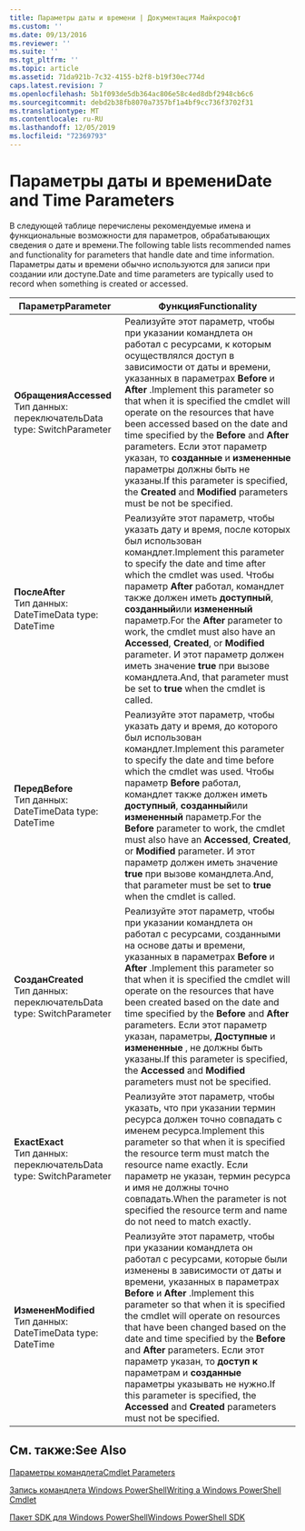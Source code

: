 ```yaml
---
title: Параметры даты и времени | Документация Майкрософт
ms.custom: ''
ms.date: 09/13/2016
ms.reviewer: ''
ms.suite: ''
ms.tgt_pltfrm: ''
ms.topic: article
ms.assetid: 71da921b-7c32-4155-b2f8-b19f30ec774d
caps.latest.revision: 7
ms.openlocfilehash: 5b1f093de5db364ac806e58c4ed8dbf2948cb6c6
ms.sourcegitcommit: debd2b38fb8070a7357bf1a4bf9cc736f3702f31
ms.translationtype: MT
ms.contentlocale: ru-RU
ms.lasthandoff: 12/05/2019
ms.locfileid: "72369793"
---
```

# <a name="date-and-time-parameters"></a><span data-ttu-id="822ed-102">Параметры даты и времени</span><span class="sxs-lookup"><span data-stu-id="822ed-102">Date and Time Parameters</span></span>

<span data-ttu-id="822ed-103">В следующей таблице перечислены рекомендуемые имена и функциональные возможности для параметров, обрабатывающих сведения о дате и времени.</span><span class="sxs-lookup"><span data-stu-id="822ed-103">The following table lists recommended names and functionality for parameters that handle date and time information.</span></span> <span data-ttu-id="822ed-104">Параметры даты и времени обычно используются для записи при создании или доступе.</span><span class="sxs-lookup"><span data-stu-id="822ed-104">Date and time parameters are typically used to record when something is created or accessed.</span></span>

|<span data-ttu-id="822ed-105">Параметр</span><span class="sxs-lookup"><span data-stu-id="822ed-105">Parameter</span></span>|<span data-ttu-id="822ed-106">Функция</span><span class="sxs-lookup"><span data-stu-id="822ed-106">Functionality</span></span>|
|---|---|
|<span data-ttu-id="822ed-107">**Обращения**</span><span class="sxs-lookup"><span data-stu-id="822ed-107">**Accessed**</span></span><br><span data-ttu-id="822ed-108">Тип данных: переключатель</span><span class="sxs-lookup"><span data-stu-id="822ed-108">Data type: SwitchParameter</span></span>|<span data-ttu-id="822ed-109">Реализуйте этот параметр, чтобы при указании командлета он работал с ресурсами, к которым осуществлялся доступ в зависимости от даты и времени, указанных в параметрах **Before** и **After** .</span><span class="sxs-lookup"><span data-stu-id="822ed-109">Implement this parameter so that when it is specified the cmdlet will operate on the resources that have been accessed based on the date and time specified by the **Before** and **After** parameters.</span></span> <span data-ttu-id="822ed-110">Если этот параметр указан, то **созданные** и **измененные** параметры должны быть не указаны.</span><span class="sxs-lookup"><span data-stu-id="822ed-110">If this parameter is specified, the **Created** and **Modified** parameters must be not be specified.</span></span>|
|<span data-ttu-id="822ed-111">**После**</span><span class="sxs-lookup"><span data-stu-id="822ed-111">**After**</span></span><br><span data-ttu-id="822ed-112">Тип данных: DateTime</span><span class="sxs-lookup"><span data-stu-id="822ed-112">Data type: DateTime</span></span>|<span data-ttu-id="822ed-113">Реализуйте этот параметр, чтобы указать дату и время, после которых был использован командлет.</span><span class="sxs-lookup"><span data-stu-id="822ed-113">Implement this parameter to specify the date and time after which the cmdlet was used.</span></span> <span data-ttu-id="822ed-114">Чтобы параметр **After** работал, командлет также должен иметь **доступный**, **созданный**или **измененный** параметр.</span><span class="sxs-lookup"><span data-stu-id="822ed-114">For the **After** parameter to work, the cmdlet must also have an **Accessed**, **Created**, or **Modified** parameter.</span></span> <span data-ttu-id="822ed-115">И этот параметр должен иметь значение **true** при вызове командлета.</span><span class="sxs-lookup"><span data-stu-id="822ed-115">And, that parameter must be set to **true** when the cmdlet is called.</span></span>|
|<span data-ttu-id="822ed-116">**Перед**</span><span class="sxs-lookup"><span data-stu-id="822ed-116">**Before**</span></span><br><span data-ttu-id="822ed-117">Тип данных: DateTime</span><span class="sxs-lookup"><span data-stu-id="822ed-117">Data type: DateTime</span></span>|<span data-ttu-id="822ed-118">Реализуйте этот параметр, чтобы указать дату и время, до которого был использован командлет.</span><span class="sxs-lookup"><span data-stu-id="822ed-118">Implement this parameter to specify the date and time before which the cmdlet was used.</span></span> <span data-ttu-id="822ed-119">Чтобы параметр **Before** работал, командлет также должен иметь **доступный**, **созданный**или **измененный** параметр.</span><span class="sxs-lookup"><span data-stu-id="822ed-119">For the **Before** parameter to work, the cmdlet must also have an **Accessed**, **Created**, or **Modified** parameter.</span></span> <span data-ttu-id="822ed-120">И этот параметр должен иметь значение **true** при вызове командлета.</span><span class="sxs-lookup"><span data-stu-id="822ed-120">And, that parameter must be set to **true** when the cmdlet is called.</span></span>|
|<span data-ttu-id="822ed-121">**Создан**</span><span class="sxs-lookup"><span data-stu-id="822ed-121">**Created**</span></span><br><span data-ttu-id="822ed-122">Тип данных: переключатель</span><span class="sxs-lookup"><span data-stu-id="822ed-122">Data type: SwitchParameter</span></span>|<span data-ttu-id="822ed-123">Реализуйте этот параметр, чтобы при указании командлета он работал с ресурсами, созданными на основе даты и времени, указанных в параметрах **Before** и **After** .</span><span class="sxs-lookup"><span data-stu-id="822ed-123">Implement this parameter so that when it is specified the cmdlet will operate on the resources that have been created based on the date and time specified by the **Before** and **After** parameters.</span></span> <span data-ttu-id="822ed-124">Если этот параметр указан, параметры, **Доступные** и **измененные** , не должны быть указаны.</span><span class="sxs-lookup"><span data-stu-id="822ed-124">If this parameter is specified, the **Accessed** and **Modified** parameters must not be specified.</span></span>|
|<span data-ttu-id="822ed-125">**Exact**</span><span class="sxs-lookup"><span data-stu-id="822ed-125">**Exact**</span></span><br><span data-ttu-id="822ed-126">Тип данных: переключатель</span><span class="sxs-lookup"><span data-stu-id="822ed-126">Data type: SwitchParameter</span></span>|<span data-ttu-id="822ed-127">Реализуйте этот параметр, чтобы указать, что при указании термин ресурса должен точно совпадать с именем ресурса.</span><span class="sxs-lookup"><span data-stu-id="822ed-127">Implement this parameter so that when it is specified the resource term must match the resource name exactly.</span></span> <span data-ttu-id="822ed-128">Если параметр не указан, термин ресурса и имя не должны точно совпадать.</span><span class="sxs-lookup"><span data-stu-id="822ed-128">When the parameter is not specified the resource term and name do not need to match exactly.</span></span>|
|<span data-ttu-id="822ed-129">**Изменен**</span><span class="sxs-lookup"><span data-stu-id="822ed-129">**Modified**</span></span><br><span data-ttu-id="822ed-130">Тип данных: DateTime</span><span class="sxs-lookup"><span data-stu-id="822ed-130">Data type: DateTime</span></span>|<span data-ttu-id="822ed-131">Реализуйте этот параметр, чтобы при указании командлета он работал с ресурсами, которые были изменены в зависимости от даты и времени, указанных в параметрах **Before** и **After** .</span><span class="sxs-lookup"><span data-stu-id="822ed-131">Implement this parameter so that when it is specified the cmdlet will operate on resources that have been changed based on the date and time specified by the **Before** and **After** parameters.</span></span> <span data-ttu-id="822ed-132">Если этот параметр указан, то **доступ к** параметрам и **созданные** параметры указывать не нужно.</span><span class="sxs-lookup"><span data-stu-id="822ed-132">If this parameter is specified, the **Accessed** and **Created** parameters must not be specified.</span></span>|
## <a name="see-also"></a><span data-ttu-id="822ed-133">См. также:</span><span class="sxs-lookup"><span data-stu-id="822ed-133">See Also</span></span>

[<span data-ttu-id="822ed-134">Параметры командлета</span><span class="sxs-lookup"><span data-stu-id="822ed-134">Cmdlet Parameters</span></span>](./cmdlet-parameters.md)

[<span data-ttu-id="822ed-135">Запись командлета Windows PowerShell</span><span class="sxs-lookup"><span data-stu-id="822ed-135">Writing a Windows PowerShell Cmdlet</span></span>](./writing-a-windows-powershell-cmdlet.md)

[<span data-ttu-id="822ed-136">Пакет SDK для Windows PowerShell</span><span class="sxs-lookup"><span data-stu-id="822ed-136">Windows PowerShell SDK</span></span>](../windows-powershell-reference.md)
